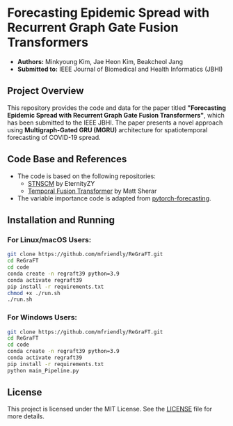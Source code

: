 # Forecasting Epidemic Spread with Recurrent Graph Gate Fusion Transformers

- **Authors:** Minkyoung Kim, Jae Heon Kim, Beakcheol Jang
- **Submitted to:** IEEE Journal of Biomedical and Health Informatics (JBHI)

## Project Overview

This repository provides the code and data for the paper titled **"Forecasting Epidemic Spread with Recurrent Graph Gate Fusion Transformers"**, which has been submitted to the IEEE JBHI. The paper presents a novel approach using **Multigraph-Gated GRU (MGRU)** architecture for spatiotemporal forecasting of COVID-19 spread.


## Code Base and References

- The code is based on the following repositories:
  - [STNSCM](https://github.com/EternityZY/STNSCM) by EternityZY
  - [Temporal Fusion Transformer](https://github.com/mattsherar/Temporal_Fusion_Transform) by Matt Sherar
- The variable importance code is adapted from [pytorch-forecasting](https://github.com/sktime/pytorch-forecasting).

## Installation and Running

### For Linux/macOS Users:

```bash
git clone https://github.com/mfriendly/ReGraFT.git
cd ReGraFT
cd code
conda create -n regraft39 python=3.9
conda activate regraft39
pip install -r requirements.txt
chmod +x ./run.sh
./run.sh
```

### For Windows Users:

```bash
git clone https://github.com/mfriendly/ReGraFT.git
cd ReGraFT
cd code
conda create -n regraft39 python=3.9
conda activate regraft39
pip install -r requirements.txt
python main_Pipeline.py
```

## License

This project is licensed under the MIT License. See the [LICENSE](LICENSE) file for more details.

